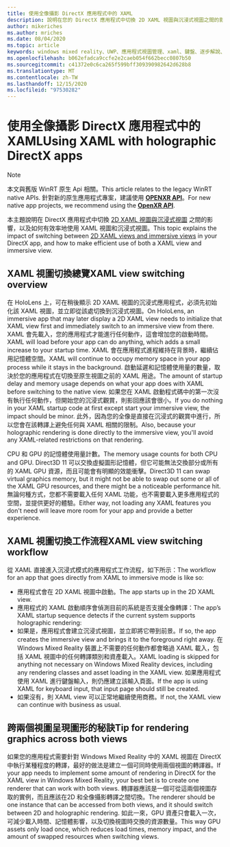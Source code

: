 ```yaml
---
title: 使用全像攝影 DirectX 應用程式中的 XAML
description: 說明在您的 DirectX 應用程式中切換 2D XAML 視圖與沉浸式視圖之間的影響，以及如何有效率地使用 XAML 視圖和沉浸式視圖。
author: mikeriches
ms.author: mriches
ms.date: 08/04/2020
ms.topic: article
keywords: windows mixed reality、UWP、應用程式視圖管理、xaml、鍵盤、逐步解說、DirectX
ms.openlocfilehash: b062efadca9ccfe2e2caeb054f662becc0807b50
ms.sourcegitcommit: c41372e0c6ca265f599bff309390982642d628b8
ms.translationtype: MT
ms.contentlocale: zh-TW
ms.lasthandoff: 12/15/2020
ms.locfileid: "97530282"
---
```

# <a name="using-xaml-with-holographic-directx-apps"></a><span data-ttu-id="2cf0c-104">使用全像攝影 DirectX 應用程式中的 XAML</span><span class="sxs-lookup"><span data-stu-id="2cf0c-104">Using XAML with holographic DirectX apps</span></span>

> [!NOTE]
> <span data-ttu-id="2cf0c-105">本文與舊版 WinRT 原生 Api 相關。</span><span class="sxs-lookup"><span data-stu-id="2cf0c-105">This article relates to the legacy WinRT native APIs.</span></span>  <span data-ttu-id="2cf0c-106">針對新的原生應用程式專案，建議使用 **[OPENXR API](../native/openxr-getting-started.md)**。</span><span class="sxs-lookup"><span data-stu-id="2cf0c-106">For new native app projects, we recommend using the **[OpenXR API](../native/openxr-getting-started.md)**.</span></span>

<span data-ttu-id="2cf0c-107">本主題說明在 DirectX 應用程式中切換 [2D XAML 視圖與沉浸式視圖](../../design/app-views.md) 之間的影響，以及如何有效率地使用 XAML 視圖和沉浸式視圖。</span><span class="sxs-lookup"><span data-stu-id="2cf0c-107">This topic explains the impact of switching between [2D XAML views and immersive views](../../design/app-views.md) in your DirectX app, and how to make efficient use of both a XAML view and immersive view.</span></span>

## <a name="xaml-view-switching-overview"></a><span data-ttu-id="2cf0c-108">XAML 視圖切換總覽</span><span class="sxs-lookup"><span data-stu-id="2cf0c-108">XAML view switching overview</span></span>

<span data-ttu-id="2cf0c-109">在 HoloLens 上，可在稍後顯示 2D XAML 視圖的沉浸式應用程式，必須先初始化該 XAML 視圖，並立即從該處切換到沉浸式視圖。</span><span class="sxs-lookup"><span data-stu-id="2cf0c-109">On HoloLens, an immersive app that may later display a 2D XAML view needs to initialize that XAML view first and immediately switch to an immersive view from there.</span></span> <span data-ttu-id="2cf0c-110">XAML 會先載入，您的應用程式才能進行任何動作，這會增加您的啟動時間。</span><span class="sxs-lookup"><span data-stu-id="2cf0c-110">XAML will load before your app can do anything, which adds a small increase to your startup time.</span></span> <span data-ttu-id="2cf0c-111">XAML 會在應用程式進程維持在背景時，繼續佔用記憶體空間。</span><span class="sxs-lookup"><span data-stu-id="2cf0c-111">XAML will continue to occupy memory space in your app process while it stays in the background.</span></span> <span data-ttu-id="2cf0c-112">啟動延遲和記憶體使用量的數量，取決於您的應用程式在切換至原生視圖之前的 XAML 用途。</span><span class="sxs-lookup"><span data-stu-id="2cf0c-112">The amount of startup delay and memory usage depends on what your app does with XAML before switching to the native view.</span></span> <span data-ttu-id="2cf0c-113">如果您在 XAML 啟動程式碼中的第一次沒有執行任何動作，但開始您的沉浸式觀賞，則影回應該會很小。</span><span class="sxs-lookup"><span data-stu-id="2cf0c-113">If you do nothing in your XAML startup code at first except start your immersive view, the impact should be minor.</span></span> <span data-ttu-id="2cf0c-114">此外，因為您的全像是直接在沉浸式的觀賞中進行，所以您會在該轉譯上避免任何與 XAML 相關的限制。</span><span class="sxs-lookup"><span data-stu-id="2cf0c-114">Also, because your holographic rendering is done directly to the immersive view, you'll avoid any XAML-related restrictions on that rendering.</span></span>

<span data-ttu-id="2cf0c-115">CPU 和 GPU 的記憶體使用量計數。</span><span class="sxs-lookup"><span data-stu-id="2cf0c-115">The memory usage counts for both CPU and GPU.</span></span> <span data-ttu-id="2cf0c-116">Direct3D 11 可以交換虛擬圖形記憶體，但它可能無法交換部分或所有的 XAML GPU 資源，而且可能會有明顯的效能衝擊。</span><span class="sxs-lookup"><span data-stu-id="2cf0c-116">Direct3D 11 can swap virtual graphics memory, but it might not be able to swap out some or all of the XAML GPU resources, and there might be a noticeable performance hit.</span></span> <span data-ttu-id="2cf0c-117">無論何種方式，您都不需要載入任何 XAML 功能，也不需要載入更多應用程式的空間，並提供更好的體驗。</span><span class="sxs-lookup"><span data-stu-id="2cf0c-117">Either way, not loading any XAML features you don't need will leave more room for your app and provide a better experience.</span></span>

## <a name="xaml-view-switching-workflow"></a><span data-ttu-id="2cf0c-118">XAML 視圖切換工作流程</span><span class="sxs-lookup"><span data-stu-id="2cf0c-118">XAML view switching workflow</span></span>

<span data-ttu-id="2cf0c-119">從 XAML 直接進入沉浸式模式的應用程式工作流程，如下所示：</span><span class="sxs-lookup"><span data-stu-id="2cf0c-119">The workflow for an app that goes directly from XAML to immersive mode is like so:</span></span>
* <span data-ttu-id="2cf0c-120">應用程式會在 2D XAML 視圖中啟動。</span><span class="sxs-lookup"><span data-stu-id="2cf0c-120">The app starts up in the 2D XAML view.</span></span>
* <span data-ttu-id="2cf0c-121">應用程式的 XAML 啟動順序會偵測目前的系統是否支援全像轉譯：</span><span class="sxs-lookup"><span data-stu-id="2cf0c-121">The app’s XAML startup sequence detects if the current system supports holographic rendering:</span></span>
* <span data-ttu-id="2cf0c-122">如果是，應用程式會建立沉浸式視圖，並立即將它帶到前景。</span><span class="sxs-lookup"><span data-stu-id="2cf0c-122">If so, the app creates the immersive view and brings it to the foreground right away.</span></span> <span data-ttu-id="2cf0c-123">在 Windows Mixed Reality 裝置上不需要的任何動作都會略過 XAML 載入，包括 XAML 視圖中的任何轉譯類別和資產載入。</span><span class="sxs-lookup"><span data-stu-id="2cf0c-123">XAML loading is skipped for anything not necessary on Windows Mixed Reality devices, including any rendering classes and asset loading in the XAML view.</span></span> <span data-ttu-id="2cf0c-124">如果應用程式使用 XAML 進行鍵盤輸入，則仍應建立該輸入頁面。</span><span class="sxs-lookup"><span data-stu-id="2cf0c-124">If the app is using XAML for keyboard input, that input page should still be created.</span></span>
* <span data-ttu-id="2cf0c-125">如果沒有，則 XAML view 可以正常地繼續使用商務。</span><span class="sxs-lookup"><span data-stu-id="2cf0c-125">If not, the XAML view can continue with business as usual.</span></span>

## <a name="tip-for-rendering-graphics-across-both-views"></a><span data-ttu-id="2cf0c-126">跨兩個視圖呈現圖形的秘訣</span><span class="sxs-lookup"><span data-stu-id="2cf0c-126">Tip for rendering graphics across both views</span></span>

<span data-ttu-id="2cf0c-127">如果您的應用程式需要針對 Windows Mixed Reality 中的 XAML 視圖在 DirectX 中執行某種程度的轉譯，最好的做法是建立一個可同時使用兩個視圖的轉譯器。</span><span class="sxs-lookup"><span data-stu-id="2cf0c-127">If your app needs to implement some amount of rendering in DirectX for the XAML view in Windows Mixed Reality, your best bet is to create one renderer that can work with both views.</span></span> <span data-ttu-id="2cf0c-128">轉譯器應該是一個可從這兩個視圖存取的實例，而且應該在2D 和全像攝影轉譯之間切換。</span><span class="sxs-lookup"><span data-stu-id="2cf0c-128">The renderer should be one instance that can be accessed from both views, and it should switch between 2D and holographic rendering.</span></span> <span data-ttu-id="2cf0c-129">如此一來，GPU 資產只會載入一次，可減少載入時間、記憶體影響，以及切換視圖時交換的資源數量。</span><span class="sxs-lookup"><span data-stu-id="2cf0c-129">This way GPU assets only load once, which reduces load times, memory impact, and the amount of swapped resources when switching views.</span></span>
